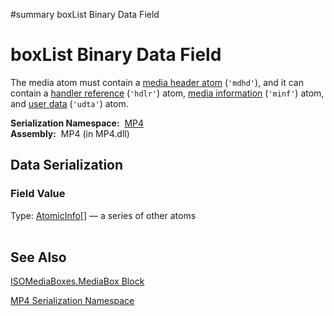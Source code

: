 ﻿#summary boxList Binary Data Field

# boxList Binary Data Field #


The media atom must contain a [media header atom](Bin_T_MP4_ISOMediaBoxes_MediaHeaderBox.md) (`'mdhd'`), and it can contain a [handler reference](Bin_T_MP4_ISOMediaBoxes_HandlerBox.md) (`'hdlr'`) atom, [media information](Bin_T_MP4_ISOMediaBoxes_MediaInformationBox.md) (`'minf'`) atom, and [user data](Bin_T_MP4_ISOMediaBoxes_UserDataBox.md) (`'udta'`) atom.

**Serialization Namespace:**  [MP4](Bin_N_MP4.md)<br><b>Assembly:</b>  MP4 (in MP4.dll)<br>
<h2>Data Serialization</h2>

<h3>Field Value</h3>

Type: <a href='Bin_T_MP4_AtomicInfo.md'>AtomicInfo</a>[] — a series of other atoms<br>
<br>
<h2>See Also</h2>

<a href='Bin_T_MP4_ISOMediaBoxes_MediaBox.md'>ISOMediaBoxes.MediaBox Block</a>

<a href='Bin_N_MP4.md'>MP4 Serialization Namespace</a>